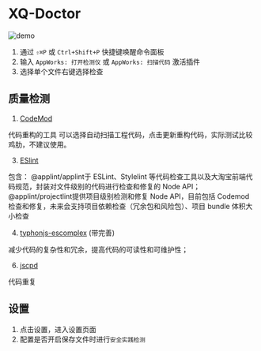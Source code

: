 # XQ-Doctor

![demo](https://img.alicdn.com/imgextra/i3/O1CN01RQ3EyU1f5tVx2KIS5_!!6000000003956-1-tps-900-577.gif)

1. 通过 `⇧⌘P` 或 `Ctrl+Shift+P` 快捷键唤醒命令面板
2. 输入 `AppWorks: 打开检测仪` 或 `AppWorks: 扫描代码` 激活插件
3. 选择单个文件右键选择检查

## 质量检测

1. [CodeMod](https://www.npmjs.com/package/@appworks/codemod)
   
代码重构的工具
可以选择自动扫描工程代码，点击更新重构代码，实际测试比较鸡肋，不建议使用。

3. [ESlint](https://github.com/apptools-lab/AppLint)
   
包含：
@applint/applint于 ESLint、Stylelint 等代码检查工具以及大淘宝前端代码规范，封装对文件级别的代码进行检查和修复的 Node API；
@applint/projectlint提供项目级别检测和修复 Node API，目前包括 Codemod 检查和修复，未来会支持项目依赖检查（冗余包和风险包）、项目 bundle 体积大小检查

4. [typhonjs-escomplex](https://github.com/typhonjs-node-escomplex/typhonjs-escomplex) (带完善)
   
减少代码的复杂性和冗余，提高代码的可读性和可维护性；
 
6. [jscpd ](https://github.com/kucherenko/jscpd#readme)
   
代码重复

## 设置

1. 点击设置，进入设置页面
2. 配置是否开启保存文件时进行`安全实践检测`
